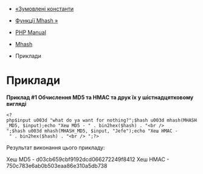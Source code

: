 - [«Зумовлені константи](mhash.constants.md)
- [Функції Mhash »](ref.mhash.md)

- [PHP Manual](index.md)
- [Mhash](book.mhash.md)
- Приклади

# Приклади

**Приклад #1 Обчислення MD5 та HMAC та друк їх у шістнадцятковому вигляді**

`<?php$input u003d "what do ya want for nothing?";$hash u003d mhash(MHASH_MD5, $input);echo "Хеш MD5 - " . bin2hex($hash) . "<br />
";$hash u003d mhash(MHASH_MD5, $input, "Jefe");echo "Хеш HMAC - " . bin2hex($hash) . "<br />
";?> `

Результат виконання цього прикладу:

Хеш MD5 - d03cb659cbf9192dcd066272249f8412
Хеш HMAC - 750c783e6ab0b503eaa86e310a5db738
